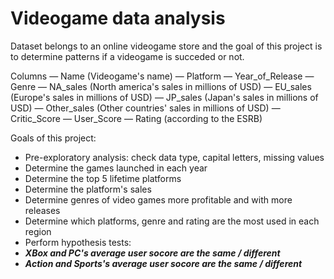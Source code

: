 # Videogame data analysis

Dataset belongs to an online videogame store and the goal of this project is to determine patterns if a videogame is succeded or not.

Columns
— Name (Videogame's name)
— Platform
— Year_of_Release
— Genre 
— NA_sales (North america's sales in millions of USD) 
— EU_sales (Europe's sales in millions of USD) 
— JP_sales (Japan's sales in millions of USD) 
— Other_sales (Other countries' sales in millions of USD) 
— Critic_Score
— User_Score 
— Rating (according to the ESRB)

Goals of this project:
- Pre-exploratory analysis: check data type, capital letters, missing values
- Determine the games launched in each year
- Determine the top 5 lifetime platforms
- Determine the platform's sales
- Determine genres of video games more profitable and with more releases
- Determine which platforms, genre and rating are the most used in each region
- Perform hypothesis tests:
- ***XBox and PC's average user socore are the same / different***
- ***Action and Sports's average user socore are the same / different***
